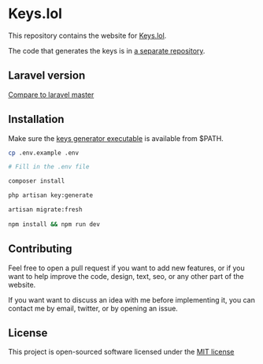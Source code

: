 # Keys.lol
This repository contains the website for [Keys.lol](https://keys.lol).

The code that generates the keys is in [a separate repository](https://github.com/SjorsO/keys-generator).

## Laravel version
[Compare to laravel master](https://github.com/laravel/laravel/compare/c78a1d8184f00f8270d8a135cc21590837b6bfbd...master)

## Installation
Make sure the [keys generator executable](https://github.com/SjorsO/keys-generator) is available from $PATH.

```bash
cp .env.example .env

# Fill in the .env file

composer install

php artisan key:generate

artisan migrate:fresh
 
npm install && npm run dev
```

## Contributing
Feel free to open a pull request if you want to add new features, or if you want to help improve the code, design, text, seo, or any other part of the website.

If you want want to discuss an idea with me before implementing it, you can contact me by email, twitter, or by opening an issue. 

## License

This project is open-sourced software licensed under the [MIT license](http://opensource.org/licenses/MIT)
